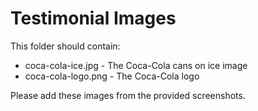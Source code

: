 # Testimonial Images

This folder should contain:
- coca-cola-ice.jpg - The Coca-Cola cans on ice image
- coca-cola-logo.png - The Coca-Cola logo

Please add these images from the provided screenshots.
